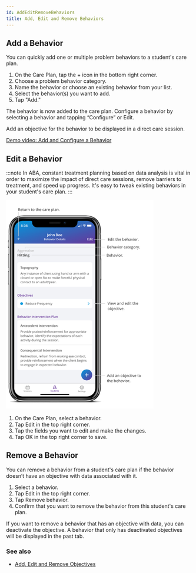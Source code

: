 ```yaml
---
id: AddEditRemoveBehaviors
title: Add, Edit and Remove Behaviors
---
```

## Add a Behavior 

You can quickly add one or multiple problem behaviors to a student's care plan. 

1. On the Care Plan, tap the + icon in the bottom right corner.
2. Choose a problem behavior category.
3. Name the behavior or choose an existing behavior from your list.
4. Select the behavior(s) you want to add.
5. Tap "Add." 

The behavior is now added to the care plan. Configure a behavior by selecting a behavior and tapping “Configure” or Edit.

Add an objective for the behavior to be displayed in a direct care session.  

[Demo video: Add and Configure a Behavior](https://youtu.be/Vz2NDfgoR-Y "Title")

## Edit a Behavior 

:::note
In ABA, constant treatment planning based on data analysis is vital in order to maximize the impact of direct care sessions, remove barriers to treatment, and speed up progress. It's easy to tweak existing behaviors in your student's care plan. 
:::

<img src="/img/BehaviorDetails.png" width="400"/>

1. On the Care Plan, select a behavior. 
2. Tap Edit in the top right corner. 
3. Tap the fields you want to edit and make the changes. 
4. Tap OK in the top right corner to save. 

## Remove a Behavior 

You can remove a behavior from a student's care plan if the behavior doesn’t have an objective with data associated with it. 

1. Select a behavior. 
2. Tap Edit in the top right corner. 
3. Tap Remove behavior.
4. Confirm that you want to remove the behavior from this student's care plan. 

If you want to remove a behavior that has an objective with data, you can deactivate the objective. A behavior that only has deactivated objectives will be displayed in the past tab.

### See also
- [Add, Edit and Remove Objectives](Behaviors/AddEditRemoveObjectives.md)